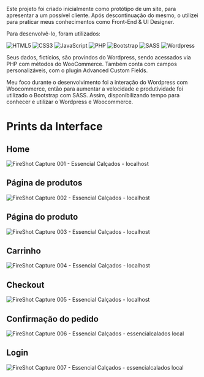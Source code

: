 Este projeto foi criado inicialmente como protótipo de um site, para apresentar a um possível cliente. Após descontinuação do mesmo, o utilizei para praticar meus conhecimentos como Front-End & UI Designer.

Para desenvolvê-lo, foram utilizados:

![HTML5](https://img.shields.io/badge/html5-%23E34F26.svg?style=for-the-badge&logo=html5&logoColor=white)
![CSS3](https://img.shields.io/badge/css3-%231572B6.svg?style=for-the-badge&logo=css3&logoColor=white)
![JavaScript](https://img.shields.io/badge/javascript-%23323330.svg?style=for-the-badge&logo=javascript&logoColor=%23F7DF1E)
![PHP](https://img.shields.io/badge/PHP-777BB4?style=for-the-badge&logo=php&logoColor=white)
![Bootstrap](https://img.shields.io/badge/Bootstrap-563D7C?style=for-the-badge&logo=bootstrap&logoColor=white)
![SASS](https://img.shields.io/badge/Sass-CC6699?style=for-the-badge&logo=sass&logoColor=white)
![Wordpress](https://img.shields.io/badge/Wordpress-21759B?style=for-the-badge&logo=wordpress&logoColor=white)

Seus dados, fictícios, são provindos do Wordpress, sendo acessados via PHP com métodos do WooCommerce.
Também conta com campos personalizáveis, com o plugin Advanced Custom Fields.

Meu foco durante o desenvolvimento foi a interação do Wordpress com Woocommerce, então para aumentar a velocidade e produtividade foi utilizado o Bootstrap com SASS.
Assim, disponibilizando tempo para conhecer e utilizar o Wordpress e Woocommerce.

# Prints da Interface

## Home
![FireShot Capture 001 - Essencial Calçados - localhost](https://user-images.githubusercontent.com/86968853/215265779-4f0e0c80-5d6c-4762-9cf0-5cc62994126f.png)

## Página de produtos
![FireShot Capture 002 - Essencial Calçados - localhost](https://user-images.githubusercontent.com/86968853/215265809-57190650-5b6c-4447-8c75-6d438c6f959a.png)

## Página do produto
![FireShot Capture 003 - Essencial Calçados - localhost](https://user-images.githubusercontent.com/86968853/215265819-a06cffb1-c263-4221-81ec-cd4212034e85.png)

## Carrinho
![FireShot Capture 004 - Essencial Calçados - localhost](https://user-images.githubusercontent.com/86968853/215265828-b142cf47-502d-4ac1-b291-2d46d622d3b5.png)

## Checkout
![FireShot Capture 005 - Essencial Calçados - localhost](https://user-images.githubusercontent.com/86968853/215265835-3cf31377-d47c-4164-ac88-a7e1659d0071.png)

## Confirmação do pedido
![FireShot Capture 006 - Essencial Calçados - essencialcalados local](https://user-images.githubusercontent.com/86968853/215265847-56e42259-fb0f-45ca-95b6-30ddcf5c6c5a.png)

## Login
![FireShot Capture 007 - Essencial Calçados - essencialcalados local](https://user-images.githubusercontent.com/86968853/215265851-6037d7ea-9a90-4f68-ac42-7c1d19eb15f0.png)
